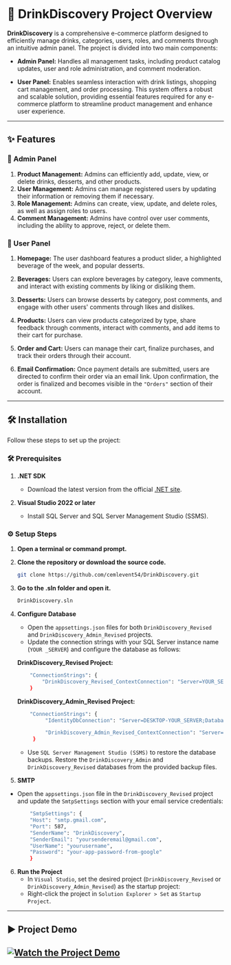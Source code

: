 # 🥤 DrinkDiscovery Project Overview

**DrinkDiscovery** is a comprehensive e-commerce platform designed to efficiently manage drinks, categories, users, roles, and comments through an intuitive admin panel. The project is divided into two main components:

- **Admin Panel:** Handles all management tasks, including product catalog updates, user and role administration, and comment moderation.

- **User Panel:** Enables seamless interaction with drink listings, shopping cart management, and order processing.
  This system offers a robust and scalable solution, providing essential features required for any e-commerce platform to streamline product management and enhance user experience.

---

## ✨ Features

### 👤 Admin Panel

1. **Product Management:** Admins can efficiently add, update, view, or delete drinks, desserts, and other products.
2. **User Management:** Admins can manage registered users by updating their information or removing them if necessary.
3. **Role Management:** Admins can create, view, update, and delete roles, as well as assign roles to users.
4. **Comment Management:** Admins have control over user comments, including the ability to approve, reject, or delete them.

### 👥 User Panel

1. **Homepage:** The user dashboard features a product slider, a highlighted beverage of the week, and popular desserts.
2. **Beverages:** Users can explore beverages by category, leave comments, and interact with existing comments by liking or disliking them.
3. **Desserts:** Users can browse desserts by category, post comments, and engage with other users' comments through likes and dislikes.
4. **Products:** Users can view products categorized by type, share feedback through comments, interact with comments, and add items to their cart for purchase.
5. **Order and Cart:** Users can manage their cart, finalize purchases, and track their orders through their account.

6. **Email Confirmation:** Once payment details are submitted, users are directed to confirm their order via an email link. Upon confirmation, the order is finalized and becomes visible in the `"Orders"` section of their account.

---

## 🛠️ Installation

Follow these steps to set up the project:

### 🛠 Prerequisites

1. **.NET SDK**

   - Download the latest version from the official [.NET site](https://dotnet.microsoft.com/en-us/download).

2. **Visual Studio 2022 or later**
   - Install SQL Server and SQL Server Management Studio (SSMS).

### ⚙️ Setup Steps

1. **Open a terminal or command prompt.**

2. **Clone the repository or download the source code.**

   ```bash
   git clone https://github.com/cemlevent54/DrinkDiscovery.git
   ```

3. **Go to the .sln folder and open it.**

   ```bash
   DrinkDiscovery.sln
   ```

4. **Configure Database**

   - Open the `appsettings.json` files for both `DrinkDiscovery_Revised` and `DrinkDiscovery_Admin_Revised` projects.
   - Update the connection strings with your SQL Server instance name (`YOUR
_SERVER`) and configure the database as follows:

   **DrinkDiscovery_Revised Project:**

   ```bash
       "ConnectionStrings": {
           "DrinkDiscovery_Revised_ContextConnection": "Server=YOUR_SERVER;  Database=DrinkDiscovery_Revised;Trusted_Connection=True;"
       }
   ```

   **DrinkDiscovery_Admin_Revised Project:**

   ```bash
       "ConnectionStrings": {
            "IdentityDbConnection": "Server=DESKTOP-YOUR_SERVER;Database=DrinkDiscovery_Revised;Trusted_Connection=True;MultipleActiveResultSets=true;Encrypt=False;TrustServerCertificate=True;",

            "DrinkDiscovery_Admin_Revised_ContextConnection": "Server=YOUR_SERVER;Database=DrinkDiscovery_Revised;Trusted_Connection=True;MultipleActiveResultSets=true;TrustServerCertificate=True;"
        }
   ```

   - Use `SQL Server Management Studio (SSMS)` to restore the database backups. Restore the `DrinkDiscovery_Admin` and `DrinkDiscovery_Revised` databases from the provided backup files.

5. **SMTP**

- Open the `appsettings.json` file in the `DrinkDiscovery_Revised` project and update the `SmtpSettings` section with your email service credentials:
  ```bash
      "SmtpSettings": {
      "Host": "smtp.gmail.com",
      "Port": 587,
      "SenderName": "DrinkDiscovery",
      "SenderEmail": "yoursenderemail@gmail.com",
      "UserName": "yourusername",
      "Password": "your-app-password-from-google"
      }
  ```

6. **Run the Project**
   - In `Visual Studio`, set the desired project (`DrinkDiscovery_Revised` or `DrinkDiscovery_Admin_Revised`) as the startup project:
   - Right-click the project in `Solution Explorer > Set` as `Startup Project`.

---

## ▶️ Project Demo

## [![Watch the Project Demo](https://img.youtube.com/vi/B1z3VAlzajc/0.jpg)](https://www.youtube.com/watch?v=B1z3VAlzajc)
